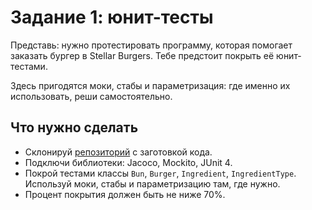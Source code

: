 # Задание 1: юнит-тесты
Представь: нужно протестировать программу, которая помогает заказать бургер в Stellar Burgers. Тебе предстоит покрыть её юнит-тестами.

Здесь пригодятся моки, стабы и параметризация: где именно их использовать, реши самостоятельно.

## Что нужно сделать
* Склонируй [репозиторий](https://github.com/yandex-praktikum/QA-java-diplom-1) с заготовкой кода.
* Подключи библиотеки: Jacoco, Mockito, JUnit 4.
* Покрой тестами классы `Bun`, `Burger`, `Ingredient`, `IngredientType`. Используй моки, стабы и параметризацию там, где нужно.
* Процент покрытия должен быть не ниже 70%.